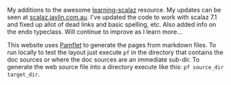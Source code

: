 My additions to the awesome [learning-scalaz](http://eed3si9n.com/learning-scalaz/) resource. My updates can be seen at [scalaz.jaylin.com.au](scalaz.jaylin.com.au). I've updated the code to work with scalaz 7.1 and fixed up allot of dead links and basic spelling, etc. Also added info on the endo typeclass. Will continue to improve as I learn more...

This website uses [Pamflet](http://pamflet.databinder.net/Pamflet.html) to generate the pages from markdown files. To run locally to test the layout just execute ```pf``` in the directory that contains the doc sources or where the doc sources are an immediate sub-dir. To generate the web source file into a directory execute like this: ```pf source_dir target_dir```.
